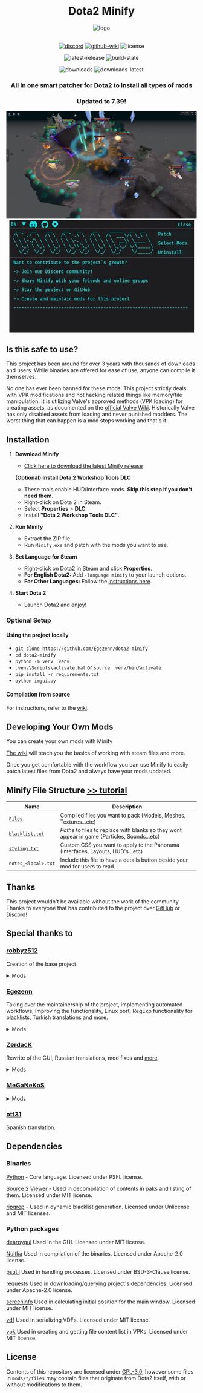 # <div align="center">Dota2 Minify</div>

<div align="center">
  <img src="bin/images/logo.png" alt="logo" width="150">
</div>

<br>

<div align="center">

  [![discord](https://img.shields.io/badge/Discord-%237289DA.svg?style=for-the-badge&logo=discord&logoColor=white)](https://discord.com/invite/2YDnqpbcKM)
  [![github-wiki](https://img.shields.io/badge/github_wiki-%23000000.svg?style=for-the-badge&logo=github)](https://github.com/Egezenn/dota2-minify/wiki)
  ![license](https://img.shields.io/github/license/Egezenn/dota2-minify?style=for-the-badge)

  ![latest-release](https://img.shields.io/github/v/release/Egezenn/dota2-minify?style=for-the-badge)
  ![build-state](https://img.shields.io/github/actions/workflow/status/Egezenn/dota2-minify/release.yml?style=for-the-badge)

  ![downloads](https://img.shields.io/github/downloads/Egezenn/dota2-minify/total?style=for-the-badge)
  ![downloads-latest](https://img.shields.io/github/downloads/Egezenn/dota2-minify/latest/total?style=for-the-badge)

</div>

<h3 align="center">All in one smart patcher for Dota2 to install all types of mods</h3>

<h3 align="center">Updated to 7.39!</h3>

<div align="center">
    <a href="#"><img alt="ss1" src="bin/images/screenshot-1.jpg"></a>
    <a href="#"><img alt="ss2" src="bin/images/screenshot-2.jpg"></a>
</div>

## Is this safe to use?

This project has been around for over 3 years with thousands of downloads and users. While binaries are offered for ease of use, anyone can compile it themselves.

No one has ever been banned for these mods. This project strictly deals with VPK modifications and not hacking related things like memory/file manipulation. It is utilizing Valve's approved methods (VPK loading) for creating assets, as documented on the [official Valve Wiki](https://developer.valvesoftware.com/wiki/VPK). Historically Valve has only disabled assets from loading and never punished modders. The worst thing that can happen is a mod stops working and that's it.

## Installation

1. **Download Minify**

   - [Click here to download the latest Minify release](https://github.com/Egezenn/dota2-minify/releases/latest)

    **(Optional) Install Dota 2 Workshop Tools DLC**
    - These tools enable HUD/Interface mods. **Skip this step if you don't need them.**
    - Right-click on Dota 2 in Steam.
    - Select **Properties** > **DLC**.
    - Install **"Dota 2 Workshop Tools DLC"**.

2. **Run Minify**

   - Extract the ZIP file.
   - Run `Minify.exe` and patch with the mods you want to use.

3. **Set Language for Steam**

   - Right-click on Dota2 in Steam and click **Properties**.
   - **For English Dota2:** Add `-language minify` to your launch options.
   - **For Other Languages:** Follow the [instructions here](https://github.com/Egezenn/dota2-minify/wiki/Minify#using-minify-with-a-different-language-in-dota2).

4. **Start Dota 2**
     - Launch Dota2 and enjoy!

### Optional Setup

#### Using the project locally

- `git clone https://github.com/Egezenn/dota2-minify`
- `cd dota2-minify`
- `python -m venv .venv`
- `.venv\Scripts\activate.bat` or `source .venv/bin/activate`
- `pip install -r requirements.txt`
- `python imgui.py`

#### Compilation from source

For instructions, refer to the [wiki](https://github.com/Egezenn/dota2-minify/wiki/Minify#compiling-minify).

## Developing Your Own Mods

You can create your own mods with Minify

[The wiki](https://github.com/Egezenn/dota2-minify/wiki/Dota2-Modding-Tutorials) will teach you the basics of working with steam files and more.

Once you get comfortable with the workflow you can use Minify to easily patch latest files from Dota2 and always have your mods updated.

## Minify File Structure [>> tutorial](https://github.com/Egezenn/dota2-minify/wiki/Minify)

| Name                                                                                | Description                                                                                   |
| ----------------------------------------------------------------------------------- | --------------------------------------------------------------------------------------------- |
| [`Files`](https://github.com/Egezenn/dota2-minify/wiki/Minify#files)                | Compiled files you want to pack (Models, Meshes, Textures...etc)                              |
| [`blacklist.txt`](https://github.com/Egezenn/dota2-minify/wiki/Minify#blacklisttxt) | _Paths_ to files to replace with blanks so they wont appear in game (Particles, Sounds...etc) |
| [`styling.txt`](https://github.com/Egezenn/dota2-minify/wiki/Minify#stylingtxt)     | Custom CSS you want to apply to the Panorama (Interfaces, Layouts, HUD's...etc)               |
| `notes_<local>.txt`                                                                 | Include this file to have a details button beside your mod for users to read.                 |

## Thanks

This project wouldn't be available without the work of the community. Thanks to everyone that has contributed to the project over [GitHub](https://github.com/Egezenn/dota2-minify/graphs/contributors) or [Discord](https://discord.com/invite/2YDnqpbcKM)!

## Special thanks to

### [robbyz512](https://github.com/robbyz512)

Creation of the base project.

<details>
<summary>Mods</summary>

- [`Dark Terrain`](./mods/Dark%20Terrain)
- [`Minify Base Attacks`](./mods/Minify%20Base%20Attacks)
- [`Reposition & Rescale HUD`](./mods/Reposition%20&%20Rescale%20HUD/)
- [`Minify Spells & Items`](./mods/Minify%20Spells%20&%20Items)
- [`Misc Optimization`](./mods/Misc%20Optimization)
- [`Mute Ambient Sounds`](./mods/Mute%20Ambient%20Sounds)
- [`Mute Taunt Sounds`](./mods/Mute%20Taunt%20Sounds)
- [`Mute Voice Line Sounds`](./mods/Mute%20Voice%20Line%20Sounds)
- [`Remove Foilage`](./mods/Remove%20Foilage)
- [`Remove Pings`](./mods/Remove%20Pings)
- [`Remove River`](./mods/Remove%20River)
- [`Remove Sprays`](./mods/Remove%20Sprays)
- [`Remove Weather Effects`](./mods/Remove%20Weather%20Effects)
- [`Tree Mod`](./mods/Tree%20Mod)

</details>

### [Egezenn](https://github.com/Egezenn)

Taking over the maintainership of the project, implementing automated workflows, improving the functionality, Linux port, RegExp functionality for blacklists, Turkish translations and [more](https://github.com/Egezenn/dota2-minify/commits/main/?author=Egezenn).

<details>
<summary>Mods</summary>

- [`Mute Announcers`](./mods/Mute%20Announcers)
- [`OpenDotaGuides Guides`](./mods/OpenDotaGuides%20Guides) - [Project](https://github.com/Egezenn/OpenDotaGuides)
- [`Remove Hero Renders`](./mods/Remove%20Hero%20Renders)
- [`Remove Main Menu Background`](./mods/Remove%20Main%20Menu%20Background)
- [`Remove Showcases`](./mods/Remove%20Showcases)
- [`Revert Ping Sounds`](./mods/Revert%20Ping%20Sounds)
- [`Stat Site Buttons In Profiles`](./mods/Stat%20Site%20Buttons%20In%20Profiles)
- [`Transparent HUD`](./mods/Transparent%20HUD/) improvements
- Snippets in [`User Styles`](./mods/User%20Styles)

</details>

### [ZerdacK](https://github.com/DotaModdingCommunity)

Rewrite of the GUI, Russian translations, mod fixes and [more](https://github.com/Egezenn/dota2-minify/commits/main/?author=DotaModdingCommunity).

<details>
<summary>Mods</summary>

- [`Transparent HUD`](./mods/Transparent%20HUD)

</details>

### [MeGaNeKoS](https://github.com/MeGaNeKoS)

<details>
<summary>Mods</summary>

- `Dotabuff in Profiles` mod which has been refactored to [`Stat Site Buttons In Profiles`](./mods/Stat%20Site%20Buttons%20In%20Profiles)
- [`Show NetWorth`](./mods/Show%20NetWorth%20)

</details>

### [otf31](https://github.com/otf31)

Spanish translation.

## Dependencies

### Binaries

[Python](https://www.python.org/) - Core language. Licensed under PSFL license.

[Source 2 Viewer](https://github.com/ValveResourceFormat/ValveResourceFormat) - Used in decompilation of contents in paks and listing of them. Licensed under MIT license.

[ripgrep](https://github.com/BurntSushi/ripgrep) - Used in dynamic blacklist generation. Licensed under Unlicense and MIT licenses.

### Python packages

[dearpygui](https://github.com/hoffstadt/DearPyGui) Used in the GUI. Licensed under MIT license.

[Nuitka](https://nuitka.net/) Used in compilation of the binaries. Licensed under Apache-2.0 license.

[psutil](https://github.com/giampaolo/psutil) Used in handling processes. Licensed under BSD-3-Clause license.

[requests](https://github.com/psf/requests) Used in downloading/querying project's dependencies. Licensed under Apache-2.0 license.

[screeninfo](https://github.com/rr-/screeninfo) Used in calculating initial position for the main window. Licensed under MIT license.

[vdf](https://github.com/ValvePython/vdf) Used in serializing VDFs. Licensed under MIT license.

[vpk](https://github.com/ValvePython/vpk) Used in creating and getting file content list in VPKs. Licensed under MIT license.

## License

Contents of this repository are licensed under [GPL-3.0](LICENSE), however some files in `mods/*/files` may contain files that originate from Dota2 itself, with or without modifications to them.
